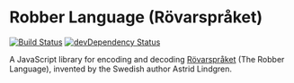 # Robber Language (Rövarspråket)

[![Build Status](https://travis-ci.org/denizdogan/robber-language.svg?branch=master)](https://travis-ci.org/denizdogan/robber-language)
[![devDependency Status](https://david-dm.org/denizdogan/robber-language/dev-status.svg)](https://david-dm.org/denizdogan/robber-language#info=devDependencies)

A JavaScript library for encoding and decoding [Rövarspråket](https://en.wikipedia.org/wiki/R%C3%B6varspr%C3%A5ket) (The Robber Language), invented by the Swedish author Astrid Lindgren.
